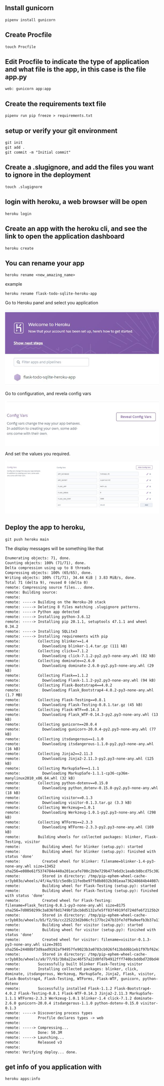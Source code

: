 
## Install gunicorn

```
pipenv install gunicorn
```

## Create Procfile
```
touch Procfile
```

## Edit Procfile to indicate the type of application and what file is the app, in this case is the file app.py
```
web: gunicorn app:app
```

## Create the requirements text file 
```
pipenv run pip freeze > requirements.txt
```

## setup or verify your git environment 

```
git init
git add .
git commit -m "Initial commit"
```

## Create a .slugignore, and add the files you want to ignore in the deployment
```
touch .slugignore
```

## login with heroku, a web browser will be open
```
heroku login
```

## Create an app with the heroku cli, and see the link to open the application dashboard
```
heroku create
```

## You can rename your app
```
heroku rename <new_amazing_name>
```
example
```
heroku rename flask-todo-sqlite-heroku-app
```

Go to Heroku panel  and select you application

<img src="images/Heroku_dashboard.JPG"
     alt="Login Page"/>


Go to configuration, and revela config vars

<img src="images/Heroku_envvars.JPG"
     alt="Login Page"/>

And set the values you required.

<img src="images/Heroku_setvars.JPG"
     alt="Login Page" />




## Deploy the app to heroku, 
```
git push heroku main
```

The display messages will be something like that
```
Enumerating objects: 71, done.
Counting objects: 100% (71/71), done.
Delta compression using up to 8 threads
Compressing objects: 100% (65/65), done.
Writing objects: 100% (71/71), 34.44 KiB | 3.83 MiB/s, done.
Total 71 (delta 9), reused 0 (delta 0)
remote: Compressing source files... done.
remote: Building source:
remote: 
remote: -----> Building on the Heroku-20 stack
remote: -----> Deleting 8 files matching .slugignore patterns.
remote: -----> Python app detected
remote: -----> Installing python-3.6.12
remote: -----> Installing pip 20.1.1, setuptools 47.1.1 and wheel 0.34.2
remote: -----> Installing SQLite3
remote: -----> Installing requirements with pip
remote:        Collecting blinker==1.4
remote:          Downloading blinker-1.4.tar.gz (111 kB)
remote:        Collecting click==7.1.2
remote:          Downloading click-7.1.2-py2.py3-none-any.whl (82 kB)
remote:        Collecting dominate==2.6.0
remote:          Downloading dominate-2.6.0-py2.py3-none-any.whl (29 kB)
remote:        Collecting Flask==1.1.2
remote:          Downloading Flask-1.1.2-py2.py3-none-any.whl (94 kB)
remote:        Collecting Flask-Bootstrap4==4.0.2
remote:          Downloading Flask_Bootstrap4-4.0.2-py3-none-any.whl (1.7 MB)
remote:        Collecting Flask-Testing==0.8.1
remote:          Downloading Flask-Testing-0.8.1.tar.gz (45 kB)
remote:        Collecting Flask-WTF==0.14.3
remote:          Downloading Flask_WTF-0.14.3-py2.py3-none-any.whl (13 kB)
remote:        Collecting gunicorn==20.0.4
remote:          Downloading gunicorn-20.0.4-py2.py3-none-any.whl (77 kB)
remote:        Collecting itsdangerous==1.1.0
remote:          Downloading itsdangerous-1.1.0-py2.py3-none-any.whl (16 kB)
remote:        Collecting Jinja2==2.11.3
remote:          Downloading Jinja2-2.11.3-py2.py3-none-any.whl (125 kB)
remote:        Collecting MarkupSafe==1.1.1
remote:          Downloading MarkupSafe-1.1.1-cp36-cp36m-manylinux2010_x86_64.whl (32 kB)
remote:        Collecting python-dotenv==0.15.0
remote:          Downloading python_dotenv-0.15.0-py2.py3-none-any.whl (18 kB)
remote:        Collecting visitor==0.1.3
remote:          Downloading visitor-0.1.3.tar.gz (3.3 kB)
remote:        Collecting Werkzeug==1.0.1
remote:          Downloading Werkzeug-1.0.1-py2.py3-none-any.whl (298 kB)
remote:        Collecting WTForms==2.3.3
remote:          Downloading WTForms-2.3.3-py2.py3-none-any.whl (169 kB)
remote:        Building wheels for collected packages: blinker, Flask-Testing, visitor
remote:          Building wheel for blinker (setup.py): started
remote:          Building wheel for blinker (setup.py): finished with status 'done'
remote:          Created wheel for blinker: filename=blinker-1.4-py3-none-any.whl size=13452 sha256=e080e61f5374784e440a201acafe700c2b9e729b477e6d3c1ea8cb8bcd75c302
remote:          Stored in directory: /tmp/pip-ephem-wheel-cache-sr3yb03o/wheels/4f/4a/93/c5ed8c11fedbe97fb8b8032b301eaa736248684b44087a7259
remote:          Building wheel for Flask-Testing (setup.py): started
remote:          Building wheel for Flask-Testing (setup.py): finished with status 'done'
remote:          Created wheel for Flask-Testing: filename=Flask_Testing-0.8.1-py3-none-any.whl size=8175 sha256=7d0050299c3a836f8d1749bf1bcb8d5132afe5ff83f4919fd724dfe6f2125b26
remote:          Stored in directory: /tmp/pip-ephem-wheel-cache-sr3yb03o/wheels/b5/f2/5b/cc225223d2b06cfc177bc247b33fe7df9a9eefb3b37a11d11b
remote:          Building wheel for visitor (setup.py): started
remote:          Building wheel for visitor (setup.py): finished with status 'done'
remote:          Created wheel for visitor: filename=visitor-0.1.3-py3-none-any.whl size=3931 sha256=24408bf3d9aad9192af94957fe9023b3a0783cb926f413bdd6b1eb1f97bf62e3
remote:          Stored in directory: /tmp/pip-ephem-wheel-cache-sr3yb03o/wheels/a9/77/93/3b8a22ac46f57a22d0fd7b4912fff740bcbddbd720bd48508e
remote:        Successfully built blinker Flask-Testing visitor
remote:        Installing collected packages: blinker, click, dominate, itsdangerous, Werkzeug, MarkupSafe, Jinja2, Flask, visitor, Flask-Bootstrap4, Flask-Testing, WTForms, Flask-WTF, gunicorn, python-dotenv
remote:        Successfully installed Flask-1.1.2 Flask-Bootstrap4-4.0.2 Flask-Testing-0.8.1 Flask-WTF-0.14.3 Jinja2-2.11.3 MarkupSafe-1.1.1 WTForms-2.3.3 Werkzeug-1.0.1 blinker-1.4 click-7.1.2 dominate-2.6.0 gunicorn-20.0.4 itsdangerous-1.1.0 python-dotenv-0.15.0 visitor-0.1.3
remote: -----> Discovering process types
remote:        Procfile declares types -> web
remote: 
remote: -----> Compressing...
remote:        Done: 50.3M
remote: -----> Launching...
remote:        Released v3
remote: 
remote: Verifying deploy... done.
```




## get info of you application with
```
heroku apps:info
```
